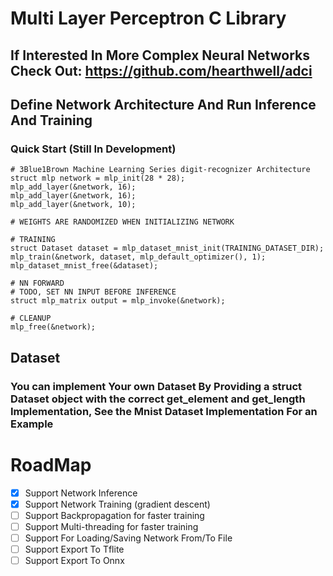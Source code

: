 # Multi Layer Perceptron C Library

## If Interested In More Complex Neural Networks Check Out: https://github.com/hearthwell/adci 

## Define Network Architecture And Run Inference And Training 

### Quick Start (Still In Development)
```
# 3Blue1Brown Machine Learning Series digit-recognizer Architecture
struct mlp network = mlp_init(28 * 28);
mlp_add_layer(&network, 16);
mlp_add_layer(&network, 16);
mlp_add_layer(&network, 10);

# WEIGHTS ARE RANDOMIZED WHEN INITIALIZING NETWORK

# TRAINING
struct Dataset dataset = mlp_dataset_mnist_init(TRAINING_DATASET_DIR);
mlp_train(&network, dataset, mlp_default_optimizer(), 1);
mlp_dataset_mnist_free(&dataset);

# NN FORWARD
# TODO, SET NN INPUT BEFORE INFERENCE
struct mlp_matrix output = mlp_invoke(&network);

# CLEANUP
mlp_free(&network);
```

## Dataset
### You can implement Your own Dataset By Providing a struct Dataset object with the correct get_element and get_length Implementation, See the Mnist Dataset Implementation For an Example

# RoadMap
- [x] Support Network Inference
- [x] Support Network Training (gradient descent)
- [ ] Support Backpropagation for faster training
- [ ] Support Multi-threading for faster training
- [ ] Support For Loading/Saving Network From/To File
- [ ] Support Export To Tflite
- [ ] Support Export To Onnx